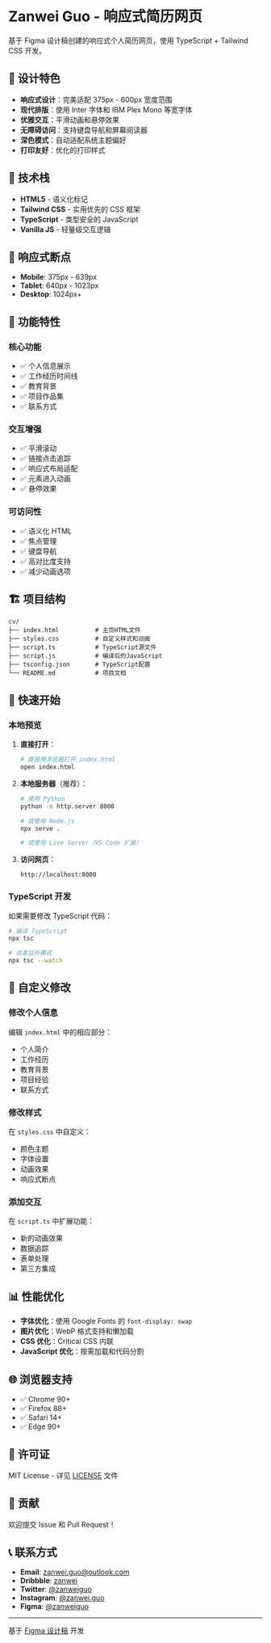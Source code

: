 # Zanwei Guo - 响应式简历网页

基于 Figma 设计稿创建的响应式个人简历网页，使用 TypeScript + Tailwind CSS 开发。

## 🎨 设计特色

- **响应式设计**：完美适配 375px - 600px 宽度范围
- **现代排版**：使用 Inter 字体和 IBM Plex Mono 等宽字体
- **优雅交互**：平滑动画和悬停效果
- **无障碍访问**：支持键盘导航和屏幕阅读器
- **深色模式**：自动适配系统主题偏好
- **打印友好**：优化的打印样式

## 🚀 技术栈

- **HTML5** - 语义化标记
- **Tailwind CSS** - 实用优先的 CSS 框架
- **TypeScript** - 类型安全的 JavaScript
- **Vanilla JS** - 轻量级交互逻辑

## 📱 响应式断点

- **Mobile**: 375px - 639px
- **Tablet**: 640px - 1023px  
- **Desktop**: 1024px+

## 🎯 功能特性

### 核心功能
- ✅ 个人信息展示
- ✅ 工作经历时间线
- ✅ 教育背景
- ✅ 项目作品集
- ✅ 联系方式

### 交互增强
- ✅ 平滑滚动
- ✅ 链接点击追踪
- ✅ 响应式布局适配
- ✅ 元素进入动画
- ✅ 悬停效果

### 可访问性
- ✅ 语义化 HTML
- ✅ 焦点管理
- ✅ 键盘导航
- ✅ 高对比度支持
- ✅ 减少动画选项

## 🏗️ 项目结构

```
cv/
├── index.html          # 主页HTML文件
├── styles.css          # 自定义样式和动画
├── script.ts           # TypeScript源文件
├── script.js           # 编译后的JavaScript
├── tsconfig.json       # TypeScript配置
└── README.md           # 项目文档
```

## 🚀 快速开始

### 本地预览

1. **直接打开**：
   ```bash
   # 直接用浏览器打开 index.html
   open index.html
   ```

2. **本地服务器**（推荐）：
   ```bash
   # 使用 Python
   python -m http.server 8000
   
   # 或使用 Node.js
   npx serve .
   
   # 或使用 Live Server（VS Code 扩展）
   ```

3. **访问网页**：
   ```
   http://localhost:8000
   ```

### TypeScript 开发

如果需要修改 TypeScript 代码：

```bash
# 编译 TypeScript
npx tsc

# 或者监听模式
npx tsc --watch
```

## 🎨 自定义修改

### 修改个人信息
编辑 `index.html` 中的相应部分：
- 个人简介
- 工作经历
- 教育背景
- 项目经验
- 联系方式

### 修改样式
在 `styles.css` 中自定义：
- 颜色主题
- 字体设置
- 动画效果
- 响应式断点

### 添加交互
在 `script.ts` 中扩展功能：
- 新的动画效果
- 数据追踪
- 表单处理
- 第三方集成

## 📊 性能优化

- **字体优化**：使用 Google Fonts 的 `font-display: swap`
- **图片优化**：WebP 格式支持和懒加载
- **CSS 优化**：Critical CSS 内联
- **JavaScript 优化**：按需加载和代码分割

## 🌐 浏览器支持

- ✅ Chrome 90+
- ✅ Firefox 88+
- ✅ Safari 14+
- ✅ Edge 90+

## 📝 许可证

MIT License - 详见 [LICENSE](LICENSE) 文件

## 🤝 贡献

欢迎提交 Issue 和 Pull Request！

## 📞 联系方式

- **Email**: zanwei.guo@outlook.com
- **Dribbble**: [zanwei](https://dribbble.com/zanwei)
- **Twitter**: [@zanweiguo](https://x.com/zanweiguo)
- **Instagram**: [@zanwei.guo](https://www.instagram.com/zanwei.guo)
- **Figma**: [@zanweiguo](https://www.figma.com/@zanweiguo)

---

基于 [Figma 设计稿](https://www.figma.com/design/N9I5q2SmQ8zXf2yhJHNs3a/Untitled?node-id=41-44563&t=8rpAMZTDqwJHGn2x-4) 开发 